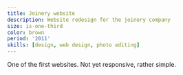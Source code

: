 ```yaml
---
title: Joinery website
description: Website redesign for the joinery company
size: is-one-third
color: brown
period: '2011'
skills: [design, web design, photo editing]
---
```


One of the first websites. Not yet responsive, rather simple.